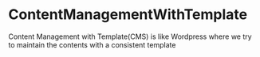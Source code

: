 # ContentManagementWithTemplate
Content Management with Template(CMS) is like Wordpress where we try to maintain the contents with a consistent template
